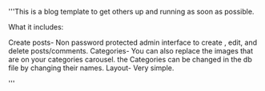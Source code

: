 '''This is a blog template to get others up and running as soon as possible.

What it includes:

Create posts- Non password protected admin interface to create , edit, and delete posts/comments. Categories- You can also replace the images that are on your categories carousel. the Categories can be changed in the db file by changing their names. Layout- Very simple.

'''
